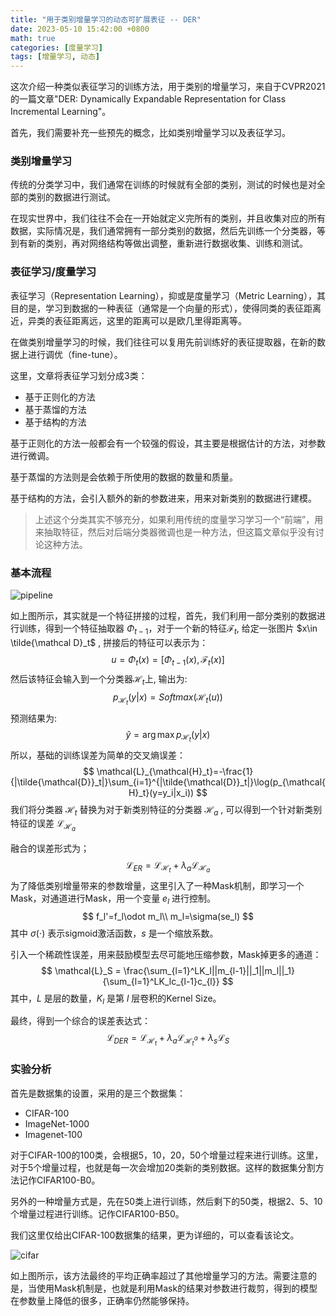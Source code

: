 ```yaml
---
title: "用于类别增量学习的动态可扩展表征 -- DER"
date: 2023-05-10 15:42:00 +0800
math: true
categories: [度量学习]
tags: [增量学习, 动态] 
---
```





这次介绍一种类似表征学习的训练方法，用于类别的增量学习，来自于CVPR2021的一篇文章"DER: Dynamically Expandable Representation for Class Incremental Learning"。



首先，我们需要补充一些预先的概念，比如类别增量学习以及表征学习。

### 类别增量学习

传统的分类学习中，我们通常在训练的时候就有全部的类别，测试的时候也是对全部的类别的数据进行测试。

在现实世界中，我们往往不会在一开始就定义完所有的类别，并且收集对应的所有数据，实际情况是，我们通常拥有一部分类别的数据，然后先训练一个分类器，等到有新的类别，再对网络结构等做出调整，重新进行数据收集、训练和测试。



### 表征学习/度量学习

表征学习（Representation Learning），抑或是度量学习（Metric Learning），其目的是，学习到数据的一种表征（通常是一个向量的形式），使得同类的表征距离近，异类的表征距离远，这里的距离可以是欧几里得距离等。

在做类别增量学习的时候，我们往往可以复用先前训练好的表征提取器，在新的数据上进行调优（fine-tune）。



这里，文章将表征学习划分成3类：

- 基于正则化的方法
- 基于蒸馏的方法
- 基于结构的方法



基于正则化的方法一般都会有一个较强的假设，其主要是根据估计的方法，对参数进行微调。

基于蒸馏的方法则是会依赖于所使用的数据的数量和质量。

基于结构的方法，会引入额外的新的参数进来，用来对新类别的数据进行建模。



> 上述这个分类其实不够充分，如果利用传统的度量学习学习一个“前端”，用来抽取特征，然后对后端分类器微调也是一种方法，但这篇文章似乎没有讨论这种方法。



### 基本流程

![pipeline](https://mezereon-upic.oss-cn-shanghai.aliyuncs.com/uPic/image-20210608160901706.png)

如上图所示，其实就是一个特征拼接的过程，首先，我们利用一部分类别的数据进行训练，得到一个特征抽取器 $\Phi_{t-1}$，对于一个新的特征$\mathcal F_t$, 给定一张图片 $x\in \tilde{\mathcal D}_t$ , 拼接后的特征可以表示为：
$$
u = \Phi_{t}(x)=[\Phi_{t-1}(x), \mathcal{F}_t(x)]
$$
 然后该特征会输入到一个分类器$\mathcal{H}_t$上, 输出为:
$$
p_{\mathcal{H}_t}(y|x)=Softmax(\mathcal{H}_t(u))
$$
预测结果为:
$$
\hat{y} = \arg\max p_{\mathcal{H}_t}(y|x)
$$
所以，基础的训练误差为简单的交叉熵误差：
$$
\mathcal{L}_{\mathcal{H}_t}=-\frac{1}{|\tilde{\mathcal{D}}_t|}\sum_{i=1}^{|\tilde{\mathcal{D}}_t|}\log(p_{\mathcal{H}_t}(y=y_i|x_i))
$$
我们将分类器 $\mathcal{H}_t$ 替换为对于新类别特征的分类器 $\mathcal{H}_a$ , 可以得到一个针对新类别特征的误差 $\mathcal{L}_{\mathcal{H}_a}$

融合的误差形式为；
$$
\mathcal{L}_{ER} = \mathcal{L}_{\mathcal{H}_t} + \lambda_a\mathcal{L}_{\mathcal{H}_a}
$$
为了降低类别增量带来的参数增量，这里引入了一种Mask机制，即学习一个Mask，对通道进行Mask，用一个变量 $e_l$ 进行控制。
$$
f_l'=f_l\odot m_l\\
m_l=\sigma(se_l)
$$
其中 $\sigma(\cdot)$ 表示sigmoid激活函数，$s$ 是一个缩放系数。

引入一个稀疏性误差，用来鼓励模型去尽可能地压缩参数，Mask掉更多的通道：
$$
\mathcal{L}_S = \frac{\sum_{l=1}^LK_l||m_{l-1}||_1||m_l||_1}{\sum_{l=1}^LK_lc_{l-1}c_{l}}
$$
其中，$L$ 是层的数量，$K_l$ 是第 $l$ 层卷积的Kernel Size。

最终，得到一个综合的误差表达式：
$$
\mathcal{L}_{DER} = \mathcal{L}_{\mathcal{H}_t} +\lambda_a\mathcal{L}_{\mathcal{H}_t^a} + \lambda_s\mathcal{L}_S
$$


### 实验分析



首先是数据集的设置，采用的是三个数据集：

- CIFAR-100
- ImageNet-1000
- Imagenet-100



对于CIFAR-100的100类，会根据5，10，20，50个增量过程来进行训练。这里，对于5个增量过程，也就是每一次会增加20类新的类别数据。这样的数据集分割方法记作CIFAR100-B0。

另外的一种增量方式是，先在50类上进行训练，然后剩下的50类，根据2、5、10个增量过程进行训练。记作CIFAR100-B50。



我们这里仅给出CIFAR-100数据集的结果，更为详细的，可以查看该论文。

![cifar](https://mezereon-upic.oss-cn-shanghai.aliyuncs.com/uPic/image-20210608174051859.png)

如上图所示，该方法最终的平均正确率超过了其他增量学习的方法。需要注意的是，当使用Mask机制是，也就是利用Mask的结果对参数进行裁剪，得到的模型在参数量上降低的很多，正确率仍然能够保持。